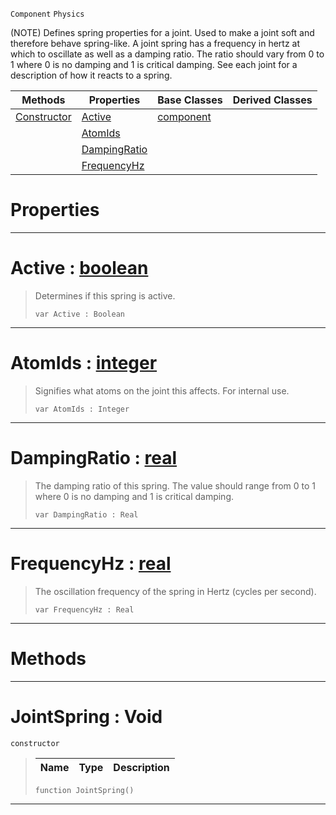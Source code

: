  `Component` `Physics`



(NOTE) Defines spring properties for a joint. Used to make a joint soft and therefore behave spring-like. A joint spring has a frequency in hertz at which to oscillate as well as a damping ratio. The ratio should vary from 0 to 1 where 0 is no damping and 1 is critical damping. See each joint for a description of how it reacts to a spring.

|Methods|Properties|Base Classes|Derived Classes|
|---|---|---|---|
|[ Constructor](https://github.com/dragonCASTjosh/PlasmaDocs/blob/master/code_reference/class_reference/jointspring.markdown#jointspring-void)|[ Active](https://github.com/dragonCASTjosh/PlasmaDocs/blob/master/code_reference/class_reference/jointspring.markdown#active-plasma-engine-docum)|[component](https://github.com/dragonCASTjosh/PlasmaDocs/blob/master/code_reference/class_reference/component.markdown)| |
| |[ AtomIds](https://github.com/dragonCASTjosh/PlasmaDocs/blob/master/code_reference/class_reference/jointspring.markdown#atomids-plasma-engine-docu)| | |
| |[ DampingRatio](https://github.com/dragonCASTjosh/PlasmaDocs/blob/master/code_reference/class_reference/jointspring.markdown#dampingratio-plasma-engine)| | |
| |[ FrequencyHz](https://github.com/dragonCASTjosh/PlasmaDocs/blob/master/code_reference/class_reference/jointspring.markdown#frequencyhz-plasma-engine)| | |


 #  Properties


---  
 #  Active : [boolean](https://github.com/dragonCASTjosh/PlasmaDocs/blob/master/code_reference/lightning_base_types/boolean.markdown)

> Determines if this spring is active.
> ``` lang=cpp, name=Lightning
> var Active : Boolean


---  
 #  AtomIds : [integer](https://github.com/dragonCASTjosh/PlasmaDocs/blob/master/code_reference/lightning_base_types/integer.markdown)

> Signifies what atoms on the joint this affects. For internal use.
> ``` lang=cpp, name=Lightning
> var AtomIds : Integer


---  
 #  DampingRatio : [real](https://github.com/dragonCASTjosh/PlasmaDocs/blob/master/code_reference/lightning_base_types/real.markdown)

> The damping ratio of this spring. The value should range from 0 to 1 where 0 is no damping and 1 is critical damping.
> ``` lang=cpp, name=Lightning
> var DampingRatio : Real


---  
 #  FrequencyHz : [real](https://github.com/dragonCASTjosh/PlasmaDocs/blob/master/code_reference/lightning_base_types/real.markdown)

> The oscillation frequency of the spring in Hertz (cycles per second).
> ``` lang=cpp, name=Lightning
> var FrequencyHz : Real


---  
 #  Methods


---  
 #  JointSpring : Void

 `constructor`

> 
> |Name|Type|Description|
> |---|---|---|
> ``` lang=cpp, name=Lightning
> function JointSpring()
> ``` 


---  
 

 